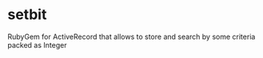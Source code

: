 # setbit
RubyGem for ActiveRecord that allows to store and search by some criteria packed as Integer
